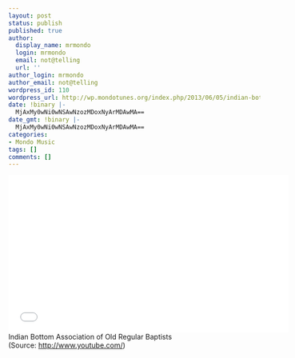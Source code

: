 ```yaml
---
layout: post
status: publish
published: true
author:
  display_name: mrmondo
  login: mrmondo
  email: not@telling
  url: ''
author_login: mrmondo
author_email: not@telling
wordpress_id: 110
wordpress_url: http://wp.mondotunes.org/index.php/2013/06/05/indian-bottom-association-of-old-regular-baptists/
date: !binary |-
  MjAxMy0wNi0wNSAwNzozMDoxNyArMDAwMA==
date_gmt: !binary |-
  MjAxMy0wNi0wNSAwNzozMDoxNyArMDAwMA==
categories:
- Mondo Music
tags: []
comments: []
---
```

<iframe width="560" height="315" src="//www.youtube.com/embed/8NEe_k3Di9I" frameborder="0"> </iframe>
Indian Bottom Association of Old Regular Baptists
<div class="attribution">(<span>Source:</span> <a href="http://www.youtube.com/">http://www.youtube.com/</a>)</div>
